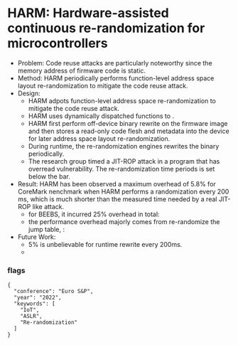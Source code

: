 # HARM: Hardware-assisted continuous re-randomization for microcontrollers
- Problem: Code reuse attacks are particularly noteworthy since the memory address of firmware code is static.
- Method: HARM periodically performs function-level address space layout re-randomization to mitigate the code reuse attack.
- Design:
  - HARM adpots function-level address space re-randomization to mitigate the code reuse attack.
  - HARM uses dynamically dispatched functions to .
  - HARM first perform off-device binary rewrite on the firmware image and then stores a read-only code flesh and metadata into the device for later address space layout re-randomization.
  - During runtime, the re-randomization engines rewrites the binary periodically.
  - The research group timed a JIT-ROP attack in a program that has overread vulnerability. The re-randomization time periods is set below the bar.
- Result: HARM has been observed a maximum overhead of 5.8% for CoreMark nenchmark when HARM performs a randomization every 200 ms, which is much shorter than the measured time needed by a real JIT-ROP like attack.
  - for BEEBS, it incurred 25% overhead in total:
  - the performance overhead majorly comes from re-randomize the jump table, :
- Future Work:
  - 5% is unbelievable for runtime rewrite every 200ms.
  - 

### flags
```
{
  "conference": "Euro S&P",
  "year": "2022",
  "keywords": [
    "IoT",
    "ASLR",
    "Re-randomization"
  ]
}
```
